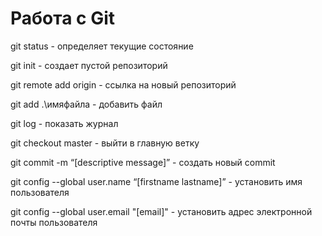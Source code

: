 # Работа c Git

git status - определяет текущие состояние

git init - создает пустой репозиторий 

git remote add origin - ссылка на новый репозиторий 

git add .\имяфайла - добавить файл

git log - показать журнал 

git checkout master - выйти в главную ветку 

git commit -m “[descriptive message]” - создать новый commit

git config --global user.name “[firstname lastname]” - установить имя пользователя

git config --global user.email "[email]" - установить адрес электронной почты пользователя

